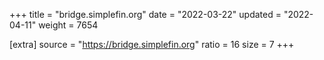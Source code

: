 +++
title = "bridge.simplefin.org"
date = "2022-03-22"
updated = "2022-04-11"
weight = 7654

[extra]
source = "https://bridge.simplefin.org"
ratio = 16
size = 7
+++
